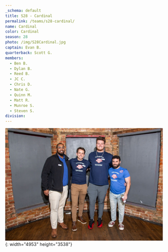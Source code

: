 ```yaml
---
_schema: default
title: S28 - Cardinal
permalink: /teams/s28-cardinal/
name: Cardinal
color: Cardinal
season: 28
photo: /img/S28Cardinal.jpg
captain: Evan B.
quarterback: Scott G.
members:
  - Ben B.
  - Dylan B.
  - Reed B.
  - JC C.
  - Chris D.
  - Nate G.
  - Quinn M.
  - Matt R.
  - Munroe S.
  - Steven S.
division:
---
```

![](/img/da2-7066.jpg){: width="4953" height="3538"}